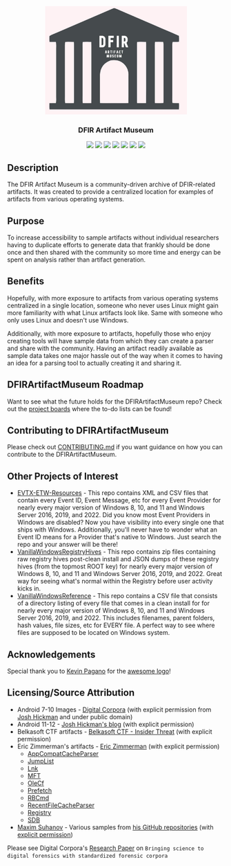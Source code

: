 
<p align="center">
   <a href="https://github.com/AndrewRathbun/DFIRArtifactMuseum">
   <img src="https://raw.githubusercontent.com/AndrewRathbun/DFIRArtifactMuseum/main/DFIRArtifactMuseumLogo.jpg" alt="Logo" width="329" height="250">
   </a>
<h3 align="center">DFIR Artifact Museum</h3>
<p align="center">
   <a href="LICENSE" alt="License">
   <img src="https://img.shields.io/github/license/AndrewRathbun/DFIRArtifactMuseum?style=flat-square" /></a>
   <a href="https://github.com/AndrewRathbun/DFIRArtifactMuseum/issues" alt="Issues">
   <img src="https://img.shields.io/github/issues/AndrewRathbun/DFIRArtifactMuseum?style=flat-square" /></a>
   <a href="https://github.com/AndrewRathbun/DFIRArtifactMuseum/graphs/contributors" alt="Contributors">
   <img src="https://img.shields.io/github/contributors/AndrewRathbun/DFIRArtifactMuseum?style=flat-square" /></a>
   <a href="https://github.com/AndrewRathbun/DFIRArtifactMuseum/pulls?q=is%3Apr+is%3Aclosed" alt="Closed PRs">
   <img src="https://img.shields.io/github/issues-pr-closed/AndrewRathbun/DFIRArtifactMuseum?style=flat-square" /></a>
   <a href="https://github.com/AndrewRathbun/DFIRArtifactMuseum/network/members/" alt="Forks">
   <img src="https://img.shields.io/github/forks/AndrewRathbun/DFIRArtifactMuseum?style=flat-square" /></a>
   <a href="https://github.com/AndrewRathbun/DFIRArtifactMuseum/stargazers/" alt="Stars">
   <img src="https://img.shields.io/github/stars/AndrewRathbun/DFIRArtifactMuseum?style=flat-square" /></a>
   <a href="https://github.com/AndrewRathbun/DFIRArtifactMuseum/watchers/" alt="Watchers">
   <img src="https://img.shields.io/github/watchers/AndrewRathbun/DFIRArtifactMuseum?style=flat-square" /></a>
</p>
</p>

## Description
The DFIR Artifact Museum is a community-driven archive of DFIR-related artifacts. It was created to provide a centralized location for examples of artifacts from various operating systems. 

## Purpose
To increase accessibility to sample artifacts without individual researchers having to duplicate efforts to generate data that frankly should be done once and then shared with the community so more time and energy can be spent on analysis rather than artifact generation. 

## Benefits
Hopefully, with more exposure to artifacts from various operating systems centralized in a single location, someone who never uses Linux might gain more familiarity with what Linux artifacts look like. Same with someone who only uses Linux and doesn't use Windows. 

Additionally, with more exposure to artifacts, hopefully those who enjoy creating tools will have sample data from which they can create a parser and share with the community. Having an artifact readily available as sample data takes one major hassle out of the way when it comes to having an idea for a parsing tool to actually creating it and sharing it. 

## DFIRArtifactMuseum Roadmap
Want to see what the future holds for the DFIRArtifactMuseum repo? Check out the [project boards](https://github.com/AndrewRathbun/DFIRArtifactMuseum/projects) where the to-do lists can be found! 

## Contributing to DFIRArtifactMuseum
Please check out [CONTRIBUTING.md](https://github.com/AndrewRathbun/DFIRArtifactMuseum/blob/main/CONTRIBUTING.md) if you want guidance on how you can contribute to the DFIRArtifactMuseum. 

## Other Projects of Interest

* [EVTX-ETW-Resources](https://github.com/nasbench/EVTX-ETW-Resources) - This repo contains XML and CSV files that contain every Event ID, Event Message, etc for every Event Provider for nearly every major version of Windows 8, 10, and 11 and Windows Server 2016, 2019, and 2022. Did you know most Event Providers in Windows are disabled? Now you have visibility into every single one that ships with Windows. Additionally, you'll never have to wonder what an Event ID means for a Provider that's native to Windows. Just search the repo and your answer will be there!
* [VanillaWindowsRegistryHives](https://github.com/AndrewRathbun/VanillaWindowsRegistryHives) - This repo contains zip files containing raw registry hives post-clean install and JSON dumps of these registry hives (from the topmost ROOT key) for nearly every major version of Windows 8, 10, and 11 and Windows Server 2016, 2019, and 2022. Great way for seeing what's normal within the Registry before user activity kicks in.
* [VanillaWindowsReference](https://github.com/AndrewRathbun/VanillaWindowsReference) - This repo contains a CSV file that consists of a directory listing of every file that comes in a clean install for for nearly every major version of Windows 8, 10, and 11 and Windows Server 2016, 2019, and 2022. This includes filenames, parent folders, hash values, file sizes, etc for EVERY file. A perfect way to see where files are supposed to be located on Windows system.

## Acknowledgements

Special thank you to [Kevin Pagano](https://twitter.com/KevinPagano3) for the [awesome logo](https://github.com/AndrewRathbun/DFIRArtifactMuseum/blob/main/DFIRArtifactMuseumLogo.jpg)!

## Licensing/Source Attribution

* Android 7-10 Images - [Digital Corpora](https://digitalcorpora.org/corpora/cell-phones) (with explicit permission from [Josh Hickman](https://twitter.com/josh_hickman1) and under public domain)
* Android 11-12 - [Josh Hickman's blog](https://thebinaryhick.blog/) (with explicit permission)
* Belkasoft CTF artifacts - [Belkasoft CTF - Insider Threat](https://belkasoft.com/ctf_march/) (with explicit permission)
* Eric Zimmerman's artifacts - [Eric Zimmerman](https://twitter.com/EricRZimmerman) (with explicit permission)
   * [AppCompatCacheParser](https://github.com/EricZimmerman/AppCompatCacheParser/tree/master/AppCompatCacheParserTest/TestFiles)
   * [JumpList](https://github.com/EricZimmerman/JumpList/tree/master/JumpList.Test/TestFiles)
   * [Lnk](https://github.com/EricZimmerman/Lnk/tree/master/Lnk.Test/TestFiles)
   * [MFT](https://github.com/EricZimmerman/MFT/tree/master/MFT.Test/TestFileshttps://github.com/EricZimmerman/MFT/tree/master/MFT.Test/TestFiles)
   * [OleCf](https://github.com/EricZimmerman/OleCf/tree/master/OleCf.Test/TestFiles)
   * [Prefetch](https://github.com/EricZimmerman/Prefetch/tree/master/Prefetch.Test/TestFiles)
   * [RBCmd](https://github.com/EricZimmerman/RBCmd/tree/master/RecycleBin.Test/TestFiles)
   * [RecentFileCacheParser](https://github.com/EricZimmerman/RecentFileCacheParser/tree/master/RecentFileCache.Test/Files)
   * [Registry](https://github.com/EricZimmerman/Registry/tree/master/Registry.Test)
   * [SDB](https://github.com/EricZimmerman/SDB/tree/master/SBD.Test/Test%20Files)
* [Maxim Suhanov](https://twitter.com/errno_fail) - Various samples from [his GitHub repositories](https://github.com/msuhanov?tab=repositories) (with [explicit permission](https://twitter.com/errno_fail/status/1509473411793408005?s=20&t=QPEMSLpH1eLvkqcVBQQHBg))

Please see Digital Corpora's [Research Paper](https://simson.net/clips/academic/2009.DFRWS.Corpora.pdf) on `Bringing science to digital forensics with standardized
forensic corpora`
